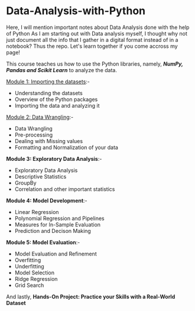 # Data-Analysis-with-Python
Here, I will mention important notes about Data Analysis done with the help of Python
As I am starting out with Data analysis myself, I thought why not just document all the info that I gather in a digital format instead of in a notebook? Thus the repo.
Let's learn together if you come accross my page!

This course teaches us how to use the Python libraries, namely, ***NumPy, Pandas and Scikit Learn*** to analyze the data.

[Module 1: Importing the datasets](Module1.md):-
- Understanding the datasets
- Overview of the Python packages
- Importing the data and analyzing it

[Module 2: Data Wrangling](Module2.md):-
- Data Wrangling
- Pre-processing
- Dealing with Missing values
- Formatting and Normalization of your data

**Module 3: Exploratory Data Analysis**:-
- Exploratory Data Analysis
- Descriptive Statistics
- GroupBy
- Correlation and other important statistics

**Module 4: Model Development**:-
- Linear Regression
- Polynomial Regression and Pipelines
- Measures for In-Sample Evaluation
- Prediction and Decison Making

**Module 5: Model Evaluation**:-
- Model Evaluation and Refinement
- Overfitting
- Underfitting
- Model Selection
- Ridge Regression
- Grid Search

And lastly,
**Hands-On Project: Practice your Skills with a Real-World Dataset**